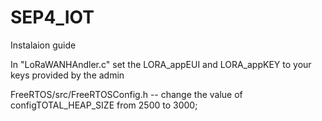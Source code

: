 # SEP4_IOT

Instalaion guide 

In "LoRaWANHAndler.c" set the LORA_appEUI and LORA_appKEY to your keys provided by the admin

FreeRTOS/src/FreeRTOSConfig.h   -- change the value of configTOTAL_HEAP_SIZE from 2500 to 3000;
